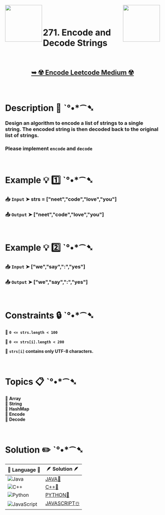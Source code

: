 
[<img align="left" src ="https://github.com/user-attachments/assets/c5e05cce-05ba-4f7d-8cea-67dc1112ab98" width = "120px" />](https://github.com/Prakhar-002/LEETCODE/tree/main/%F0%9F%93%9A%20Study%20%F0%9F%8E%A7%20Plan%20%F0%9F%91%A8%F0%9F%8F%BB%E2%80%8D%F0%9F%92%BB/%F0%9F%A9%B5%20NeetCode%20150%20-%20%F0%9F%8D%87%20Blind%2075%20%2B%2075%20problems/%F0%9F%94%AC%20Examine%20Thoroughly%20%F0%9F%A7%AC/01%20Arrays%20%26%20Hashing/Day%20%E2%9E%BA%2005%20%F0%9F%A5%A1%20347.%20Top%20K%20Frequent%20Elements%20%E2%98%83%EF%B8%8F%20%F0%9F%8D%81%20%F0%9F%8D%B0%20%F0%9F%8E%B2)
[<img align="right" src ="https://github.com/user-attachments/assets/6614aa7c-a424-4349-b963-2111d9e9aa0d" width = "120px" />](https://github.com/Prakhar-002/LEETCODE/tree/main/%F0%9F%93%9A%20Study%20%F0%9F%8E%A7%20Plan%20%F0%9F%91%A8%F0%9F%8F%BB%E2%80%8D%F0%9F%92%BB/%F0%9F%A9%B5%20NeetCode%20150%20-%20%F0%9F%8D%87%20Blind%2075%20%2B%2075%20problems/%F0%9F%94%AC%20Examine%20Thoroughly%20%F0%9F%A7%AC/01%20Arrays%20%26%20Hashing/Day%20%E2%9E%BA%2007%20%F0%9F%A5%A1%20238.%20Product%20of%20Array%20Except%20Self%20%E2%98%83%EF%B8%8F%20%F0%9F%8D%81%20%F0%9F%8D%B0%20%F0%9F%8E%B2%20%F0%9F%92%96)

</br>
</br>

# 271. Encode and Decode Strings

</br>

<h2 align="center"> 

<a href="https://leetcode.com/problems/encode-and-decode-strings/"><strong>➥ ☢️ Encode Leetcode Medium ☢️ </strong></a>
</h2>

</br>

# Description 📜 ˋ°•*⁀➷

### Design an algorithm to encode a list of strings to a single string. The encoded string is then decoded back to the original list of strings.

### Please implement `encode` and `decode`

</br>

# Example 💡 1️⃣ ˋ°•*⁀➷

  ### 📥 `Input`  ➤ strs = ["neet","code","love","you"]

  ### 📤 `Output`  ➤ ["neet","code","love","you"]

</br>

# Example 💡 2️⃣ ˋ°•*⁀➷

  ### 📥 `Input` ➤ ["we","say",":","yes"]

  ### 📤 `Output`  ➤ ["we","say",":","yes"]

</br>

# Constraints 🔒 ˋ°•*⁀➷

🔹 **`0 <= strs.length < 100`** </br>

🔹 **`0 <= strs[i].length < 200`** </br>

🔹 **`strs[i]` contains only UTF-8 characters.** </br>

</br>

# Topics 📋 ˋ°•*⁀➷

🔸 **Array**  </br>
🔸 **String**  </br>
🔸 **HashMap**  </br>
🔸 **Encode**  </br>
🔸 **Decode**  </br>

</br>

# Solution ✏️ ˋ°•*⁀➷

| 📒 Language 📒  | 🪶 Solution 🪶 |
| ------------- | ------------- |
|  ![Java](https://img.shields.io/badge/java-%23ED8B00.svg?style=for-the-badge&logo=openjdk&logoColor=white)  | [JAVA🍁](https://github.com/Prakhar-002/LEETCODE/blob/main/%F0%9F%93%9A%20Study%20%F0%9F%8E%A7%20Plan%20%F0%9F%91%A8%F0%9F%8F%BB%E2%80%8D%F0%9F%92%BB/%F0%9F%A9%B5%20NeetCode%20150%20-%20%F0%9F%8D%87%20Blind%2075%20%2B%2075%20problems/%F0%9F%94%AC%20Examine%20Thoroughly%20%F0%9F%A7%AC/01%20Arrays%20%26%20Hashing/Day%20%E2%9E%BA%2006%20%F0%9F%A5%A1%20Encode%20and%20Decode%20Strings%20%E2%98%83%EF%B8%8F%20%F0%9F%8D%81%20%F0%9F%8D%B0%20%F0%9F%8E%B2/%F0%9F%8D%81JAVA%20-%20Encode%20and%20Decode%20Strings.java) |
|  ![C++](https://img.shields.io/badge/c++-%2300599C.svg?style=for-the-badge&logo=c%2B%2B&logoColor=white)  | [C++🎲](https://github.com/Prakhar-002/LEETCODE/blob/main/%F0%9F%93%9A%20Study%20%F0%9F%8E%A7%20Plan%20%F0%9F%91%A8%F0%9F%8F%BB%E2%80%8D%F0%9F%92%BB/%F0%9F%A9%B5%20NeetCode%20150%20-%20%F0%9F%8D%87%20Blind%2075%20%2B%2075%20problems/%F0%9F%94%AC%20Examine%20Thoroughly%20%F0%9F%A7%AC/01%20Arrays%20%26%20Hashing/Day%20%E2%9E%BA%2006%20%F0%9F%A5%A1%20Encode%20and%20Decode%20Strings%20%E2%98%83%EF%B8%8F%20%F0%9F%8D%81%20%F0%9F%8D%B0%20%F0%9F%8E%B2/%F0%9F%8E%B2CPP%20-%20Encode%20and%20Decode%20Strings.cpp)  |
|  ![Python](https://img.shields.io/badge/python-3670A0?style=for-the-badge&logo=python&logoColor=ffdd54)    | [PYTHON🍰](https://github.com/Prakhar-002/LEETCODE/blob/main/%F0%9F%93%9A%20Study%20%F0%9F%8E%A7%20Plan%20%F0%9F%91%A8%F0%9F%8F%BB%E2%80%8D%F0%9F%92%BB/%F0%9F%A9%B5%20NeetCode%20150%20-%20%F0%9F%8D%87%20Blind%2075%20%2B%2075%20problems/%F0%9F%94%AC%20Examine%20Thoroughly%20%F0%9F%A7%AC/01%20Arrays%20%26%20Hashing/Day%20%E2%9E%BA%2006%20%F0%9F%A5%A1%20Encode%20and%20Decode%20Strings%20%E2%98%83%EF%B8%8F%20%F0%9F%8D%81%20%F0%9F%8D%B0%20%F0%9F%8E%B2/%F0%9F%8D%B0PYTHON%20-%20Encode%20and%20Decode%20Strings.py) |
| ![JavaScript](https://img.shields.io/badge/javascript-%23323330.svg?style=for-the-badge&logo=javascript&logoColor=%23F7DF1E)   | [JAVASCRIPT☃️](https://github.com/Prakhar-002/LEETCODE/blob/main/%F0%9F%93%9A%20Study%20%F0%9F%8E%A7%20Plan%20%F0%9F%91%A8%F0%9F%8F%BB%E2%80%8D%F0%9F%92%BB/%F0%9F%A9%B5%20NeetCode%20150%20-%20%F0%9F%8D%87%20Blind%2075%20%2B%2075%20problems/%F0%9F%94%AC%20Examine%20Thoroughly%20%F0%9F%A7%AC/01%20Arrays%20%26%20Hashing/Day%20%E2%9E%BA%2006%20%F0%9F%A5%A1%20Encode%20and%20Decode%20Strings%20%E2%98%83%EF%B8%8F%20%F0%9F%8D%81%20%F0%9F%8D%B0%20%F0%9F%8E%B2/%E2%98%83%EF%B8%8FJAVASCRIPT%20-%20Encode%20and%20Decode%20Strings.js) |